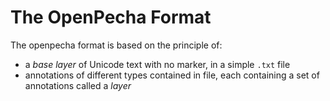 # The OpenPecha Format

The openpecha format is based on the principle of:
- a *base layer* of Unicode text with no marker, in a simple `.txt` file
- annotations of different types contained in file, each containing a set of annotations called a *layer*
